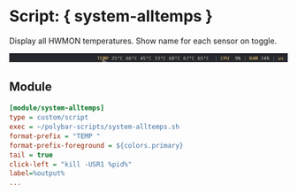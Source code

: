 # Script: { system-alltemps }

Display all HWMON temperatures. Show name for each sensor on toggle.

![system-alltemps](screenshots/temps.gif)


## Module

```ini
[module/system-alltemps]
type = custom/script
exec = ~/polybar-scripts/system-alltemps.sh
format-prefix = "TEMP "
format-prefix-foreground = ${colors.primary}
tail = true
click-left = "kill -USR1 %pid%"
label=%output%
...

